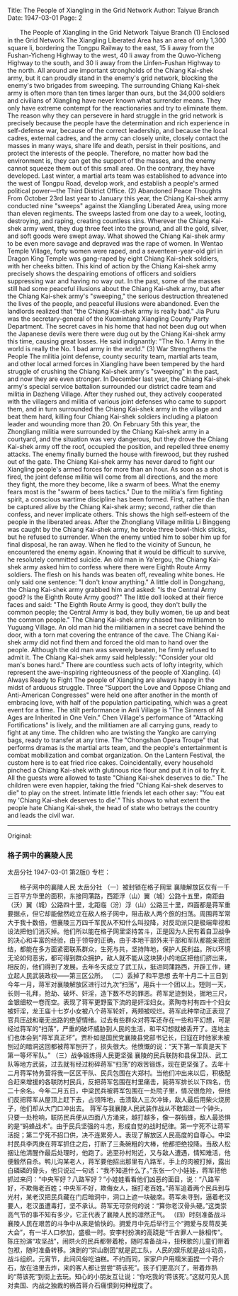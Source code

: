 Title: The People of Xiangling in the Grid Network
Author: Taiyue Branch
Date: 1947-03-01
Page: 2

　　The People of Xiangling in the Grid Network
    Taiyue Branch
   (1) Enclosed in the Grid Network
    The Xiangling Liberated Area has an area of only 1,300 square li, bordering the Tongpu Railway to the east, 15 li away from the Fushan-Yicheng Highway to the west, 40 li away from the Quwo-Yicheng Highway to the south, and 30 li away from the Linfen-Fushan Highway to the north. All around are important strongholds of the Chiang Kai-shek army, but it can proudly stand in the enemy's grid network, blocking the enemy's two brigades from sweeping. The surrounding Chiang Kai-shek army is often more than ten times larger than ours, but the 34,000 soldiers and civilians of Xiangling have never known what surrender means. They only have extreme contempt for the reactionaries and try to eliminate them. The reason why they can persevere in hard struggle in the grid network is precisely because the people have the determination and rich experience in self-defense war, because of the correct leadership, and because the local cadres, external cadres, and the army can closely unite, closely contact the masses in many ways, share life and death, persist in their positions, and protect the interests of the people. Therefore, no matter how bad the environment is, they can get the support of the masses, and the enemy cannot squeeze them out of this small area. On the contrary, they have developed. Last winter, a martial arts team was established to advance into the west of Tongpu Road, develop work, and establish a people's armed political power—the Third District Office.
  (2) Abandoned Peace Thoughts
    From October 23rd last year to January this year, the Chiang Kai-shek army conducted nine "sweeps" against the Xiangling Liberated Area, using more than eleven regiments. The sweeps lasted from one day to a week, looting, destroying, and raping, creating countless sins. Wherever the Chiang Kai-shek army went, they dug three feet into the ground, and all the gold, silver, and soft goods were swept away. What showed the Chiang Kai-shek army to be even more savage and depraved was the rape of women. In Wentao Temple Village, forty women were raped, and a seventeen-year-old girl in Dragon King Temple was gang-raped by eight Chiang Kai-shek soldiers, with her cheeks bitten. This kind of action by the Chiang Kai-shek army precisely shows the despairing emotions of officers and soldiers suppressing war and having no way out. In the past, some of the masses still had some peaceful illusions about the Chiang Kai-shek army, but after the Chiang Kai-shek army's "sweeping," the serious destruction threatened the lives of the people, and peaceful illusions were abandoned. Even the landlords realized that "the Chiang Kai-shek army is really bad." Jia Puru was the secretary-general of the Kuomintang Xiangling County Party Department. The secret caves in his home that had not been dug out when the Japanese devils were there were dug out by the Chiang Kai-shek army this time, causing great losses. He said indignantly: "The No. 1 Army in the world is really the No. 1 bad army in the world."
  (3) War Strengthens the People
    The militia joint defense, county security team, martial arts team, and other local armed forces in Xiangling have been tempered by the hard struggle of crushing the Chiang Kai-shek army's "sweeping" in the past, and now they are even stronger. In December last year, the Chiang Kai-shek army's special service battalion surrounded our district cadre team and militia in Dazheng Village. After they rushed out, they actively cooperated with the villagers and militia of various joint defenses who came to support them, and in turn surrounded the Chiang Kai-shek army in the village and beat them hard, killing four Chiang Kai-shek soldiers including a platoon leader and wounding more than 20. On February 5th this year, the Zhongliang militia were surrounded by the Chiang Kai-shek army in a courtyard, and the situation was very dangerous, but they drove the Chiang Kai-shek army off the roof, occupied the position, and repelled three enemy attacks. The enemy finally burned the house with firewood, but they rushed out of the gate.
    The Chiang Kai-shek army has never dared to fight our Xiangling people's armed forces for more than an hour. As soon as a shot is fired, the joint defense militia will come from all directions, and the more they fight, the more they become, like a swarm of bees. What the enemy fears most is the "swarm of bees tactics." Due to the militia's firm fighting spirit, a conscious wartime discipline has been formed. First, rather die than be captured alive by the Chiang Kai-shek army; second, rather die than confess, and never implicate others. This shows the high self-esteem of the people in the liberated areas. After the Zhongliang Village militia Li Binggeng was caught by the Chiang Kai-shek army, he broke three bowl-thick sticks, but he refused to surrender. When the enemy untied him to sober him up for final disposal, he ran away. When he fled to the vicinity of Suncun, he encountered the enemy again. Knowing that it would be difficult to survive, he resolutely committed suicide. An old man in Ya'ergou, the Chiang Kai-shek army asked him to confess where there were Eighth Route Army soldiers. The flesh on his hands was beaten off, revealing white bones. He only said one sentence: "I don't know anything." A little doll in Dongzhang, the Chiang Kai-shek army grabbed him and asked: "Is the Central Army good? Is the Eighth Route Army good?" The little doll looked at their fierce faces and said: "The Eighth Route Army is good, they don't bully the common people; the Central Army is bad, they bully women, tie up and beat the common people." The Chiang Kai-shek army chased two militiamen to Yuguang Village. An old man hid the militiamen in a secret cave behind the door, with a torn mat covering the entrance of the cave. The Chiang Kai-shek army did not find them and forced the old man to hand over the people. Although the old man was severely beaten, he firmly refused to admit it. The Chiang Kai-shek army said helplessly: "Consider your old man's bones hard." There are countless such acts of lofty integrity, which represent the awe-inspiring righteousness of the people of Xiangling.
  (4) Always Ready to Fight
    The people of Xiangling are always happy in the midst of arduous struggle. Three "Support the Love and Oppose Chiang and Anti-American Congresses" were held one after another in the month of embracing love, with half of the population participating, which was a great event for a time. The stilt performance in Anli Village is "The Sinners of All Ages are Inherited in One Vein." Chen Village's performance of "Attacking Fortifications" is lively, and the militiamen are all carrying guns, ready to fight at any time. The children who are twisting the Yangko are carrying bags, ready to transfer at any time. The "Chongshan Opera Troupe" that performs dramas is the martial arts team, and the people's entertainment is combat mobilization and combat organization. On the Lantern Festival, the custom here is to eat fried rice cakes. Coincidentally, every household pinched a Chiang Kai-shek with glutinous rice flour and put it in oil to fry it. All the guests were allowed to taste "Chiang Kai-shek deserves to die." The children were even happier, taking the fried "Chiang Kai-shek deserves to die" to play on the street. Intimate little friends let each other say: "You eat my 'Chiang Kai-shek deserves to die'." This shows to what extent the people hate Chiang Kai-shek, the head of state who betrays the country and leads the civil war.



<hr /> 

Original: 


### 格子网中的襄陵人民
太岳分社
1947-03-01
第2版()
专栏：

　　格子网中的襄陵人民
    太岳分社
   （一）被封锁在格子网里
    襄陵解放区仅有一千三百平方华里的面积，东接同蒲路，西距浮（山）翼（城）公路十五里，南距曲（沃）翼（城）公路四十里，北距临（汾）浮（山）公路三十里，四面都是蒋军重要据点，但它却能傲然屹立在敌人格子网中，阻击敌人两个旅的扫荡。周围蒋军常大于我十数倍，但襄陵三万四千军民从不知什么叫投降，对反动派只是极端卑视和设法把他们消灭掉。他们所以能在格子网里坚持苦斗，正是因为人民有着自卫战争的决心和丰富的经验，由于领导的正确，由于本地干部外来干部和军队都能亲密团结，都能在多方面紧密联系群众，生死与共，坚持阵地，保护人民利益。所以环境无论如何恶劣，都可得到群众拥护，敌人就不能从这块狭小的地区把他们挤出来，相反的，他们得到了发展。去年冬天成立了武工队，挺进同蒲路西，开辟工作，建立起人民武装政权——第三区公所。
  （二）丢掉了和平思想
    去年十月二十三日到今年一月，蒋军对襄陵解放区进行过九次“扫荡”，用兵十一个团以上。短则一天，长则一礼拜，抢劫、破坏、奸淫，造下数不尽的罪恶。蒋军足迹到处，掘地三尺，金银细软一卷而空。表现了蒋军更野蛮下流的是奸淫妇女。紊陶寺村有四十个妇女被奸淫，龙王庙十七岁小女被八个蒋军轮奸，两颊被咬烂。蒋军此种举动正表现了官兵压战和毫无出路的绝望情绪。过去有些群众对蒋军还存在一些和平幻想，可是经过蒋军的“扫荡”，严重的破坏威胁到人民的生活，和平幻想就被丢开了。连地主们也体会到“蒋军真正坏”。贾朴如是国民党襄陵县党部书记长，日寇在时他家未被刨过的暗洞这回都被蒋军刨开了，损失很大。他愤慨的说：“天下第一军真是天下第一等坏军队。”
  （三）战争锻炼得人民更坚强
    襄陵的民兵联防和县保卫队、武工队等地方武装，过去就有经过粉碎蒋军“扫荡”的艰苦锻炼，现在更坚强了。去年十二月蒋军特务营将我一区区干队、民兵包围在大郑村。当他们冲出来以后，积极配合赶来增援的各联防村民兵，反把蒋军包围在村里痛击，毙蒋军排长以下四名，伤二十余名。今年二月五日，中梁民兵被蒋军包围在一处院子里，情况很危险，但他们反把蒋军从屋顶上赶下去，占领阵地，击溃敌人三次冲锋，敌人最后用柴火烧房子，他们却从大门口冲出去。
    蒋军与我襄陵人民武装作战从不敢超过一个钟头，只要一处枪响，联防民兵便从四面八方涌来，越打越多，像一群蚂蜂，敌人最恐惧的是“蚂蜂战术”。由于民兵坚强的斗志，形成自觉的战时纪律。第一宁死不让蒋军活捉；第二宁死不招口供，决不连累旁人。表现了解放区人民高度的自尊心。中梁村民兵李丙庚在蒋军抓住之后，打断了三条碗粗的大棒，他都拒绝投降。当敌人松捆让他清醒作最后处理时，他跑了。逃至孙村附近，又与敌人遭遇，情知难活，他便毅然自杀。鸭儿沟某老人，蒋军要他招出那里有八路军，手上的肉被打掉，露出白磷磷的骨头，他只说过一句话：“我不知道什么了。”东张一个小娃娃，蒋军把他抓过来问：“中央军好？八路军好？”小娃娃看看他们凶恶的面目，说：“八路军好，不欺侮老百姓；中央军不好，欺侮女人，捆打老百姓。”蒋军追着两个民兵到与光村，某老汉把民兵藏在门后暗洞中，洞口上遮一块破席。蒋军未寻到，逼着老汉要人，老汉虽遭毒打，坚不承认。蒋军无可奈何的说：“算你老汉骨头硬。”这类崇高气节的事不知有多少，它正代表了襄陵人民的凛然正气。
  （四）时刻准备战斗
    襄陵人民在艰苦的斗争中从来是愉快的。拥爱月中先后举行三个“拥爱与反蒋反美大会”，有一半人口参加，盛极一时。安李村扮演的高跷是“千古罪人一脉相传”。陈庄扮演“攻坚战”，闹烘火的民兵都带着枪，随时准备战斗，扭秧歌的儿童们带着包袱，随时准备转移。演剧的“崇山剧团”就是武工队，人民的娱乐就是战斗动员，战斗组织。元宵节，此间风俗吃油糕。不约而同，家家户户用糯米面捏一个蒋介石，放在油里去炸，来的客人都让尝尝“蒋该死”。孩子们更高兴了，带着炸熟的“蒋该死”到街上去玩。知心的小朋友互让说：“你吃我的‘蒋该死’。”这就可见人民对卖国、内战之独裁的祸首蒋介石痛恨到何种程度了。
